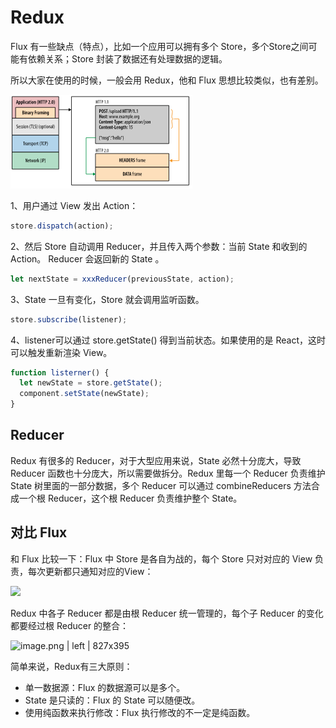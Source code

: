 # Redux

Flux 有一些缺点（特点），比如一个应用可以拥有多个 Store，多个Store之间可能有依赖关系；Store 封装了数据还有处理数据的逻辑。

所以大家在使用的时候，一般会用 Redux，他和 Flux 思想比较类似，也有差别。

![](../../.gitbook/assets/image%20%2861%29.png)

1、用户通过 View 发出 Action：

```javascript
store.dispatch(action);
```

2、然后 Store 自动调用 Reducer，并且传入两个参数：当前 State 和收到的 Action。 Reducer 会返回新的 State 。

```javascript
let nextState = xxxReducer(previousState, action);
```

3、State 一旦有变化，Store 就会调用监听函数。

```javascript
store.subscribe(listener);
```

4、listener可以通过  store.getState\(\)  得到当前状态。如果使用的是 React，这时可以触发重新渲染 View。

```javascript
function listerner() {
  let newState = store.getState();
  component.setState(newState);   
}
```

## Reducer

Redux 有很多的 Reducer，对于大型应用来说，State 必然十分庞大，导致 Reducer 函数也十分庞大，所以需要做拆分。Redux 里每一个 Reducer 负责维护 State 树里面的一部分数据，多个 Reducer 可以通过 combineReducers 方法合成一个根 Reducer，这个根 Reducer 负责维护整个 State。

## 对比 Flux

和  Flux  比较一下：Flux 中 Store 是各自为战的，每个 Store 只对对应的 View 负责，每次更新都只通知对应的View：

![](https://user-gold-cdn.xitu.io/2018/12/18/167c11c13f902c34?imageView2/0/w/1280/h/960/format/webp/ignore-error/1)

Redux 中各子 Reducer 都是由根 Reducer 统一管理的，每个子 Reducer 的变化都要经过根 Reducer 的整合：

![image.png \| left \| 827x395](https://user-gold-cdn.xitu.io/2018/12/18/167c11c13fb657b0?imageView2/0/w/1280/h/960/format/webp/ignore-error/1)

简单来说，Redux有三大原则：

* 单一数据源：Flux 的数据源可以是多个。
* State 是只读的：Flux 的 State 可以随便改。
* 使用纯函数来执行修改：Flux 执行修改的不一定是纯函数。








